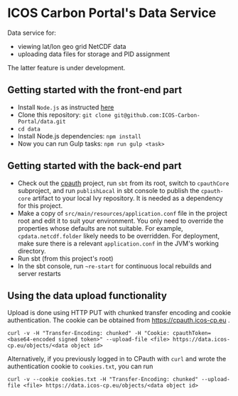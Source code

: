 ICOS Carbon Portal's Data Service
===================================

Data service for:
- viewing lat/lon geo grid NetCDF data
- uploading data files for storage and PID assignment

The latter feature is under development.

Getting started with the front-end part
---------------------------------------
- Install `Node.js` as instructed [here](https://github.com/nodesource/distributions)
- Clone this repository: `git clone git@github.com:ICOS-Carbon-Portal/data.git`
- `cd data`
- Install Node.js dependencies: `npm install`
- Now you can run Gulp tasks: `npm run gulp <task>`

Getting started with the back-end part
--------------------------------------
- Check out the [cpauth](https://github.com/ICOS-Carbon-Portal/cpauth) project, run `sbt` from its root, switch to `cpauthCore` subproject, and run `publishLocal` in sbt console to publish the `cpauth-core` artifact to your local Ivy repository. It is needed as a dependency for this project.
- Make a copy of `src/main/resources/application.conf` file in the project root and edit it to suit your environment. You only need to override the properties whose defaults are not suitable. For example, `cpdata.netcdf.folder` likely needs to be overridden. For deployment, make sure there is a relevant `application.conf` in the JVM's working directory.
- Run sbt (from this project's root)
- In the sbt console, run `~re-start` for continuous local rebuilds and server restarts

Using the data upload functionality
-----------------------------------
Upload is done using HTTP PUT with chunked transfer encoding and cookie authentication. The cookie can be obtained from https://cpauth.icos-cp.eu .

`curl -v -H "Transfer-Encoding: chunked" -H "Cookie: cpauthToken=<base64-encoded signed token>" --upload-file <file> https://data.icos-cp.eu/objects/<data object id>`

Alternatively, if you previously logged in to CPauth with `curl` and wrote the authentication cookie to `cookies.txt`, you can run

`curl -v --cookie cookies.txt -H "Transfer-Encoding: chunked" --upload-file <file> https://data.icos-cp.eu/objects/<data object id>`


